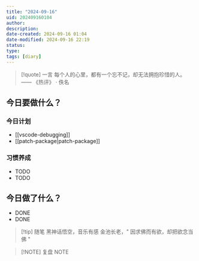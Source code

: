 ```yaml
---
title: "2024-09-16"
uid: 202409160104
author: 
description: 
date-created: 2024-09-16 01:04
date-modified: 2024-09-16 22:19
status: 
type: 
tags: [diary]
---
```


> [!quote] 一言
 每个人的心里，都有一个忘不记，却无法拥抱珍惜的人。 —— 《热评》 · 佚名

## 今日要做什么？

### 今日计划

- [[vscode-debugging]]
- [[patch-package|patch-package]]

### 习惯养成

- TODO
- TODO

## 今日做了什么？

- DONE
- DONE

> [!tip] 随笔
> 黑神话悟空，音乐有感
> 金池长老，" 因求佛而有欲，却把欲念当佛 "

> [!NOTE] 复盘
> NOTE
